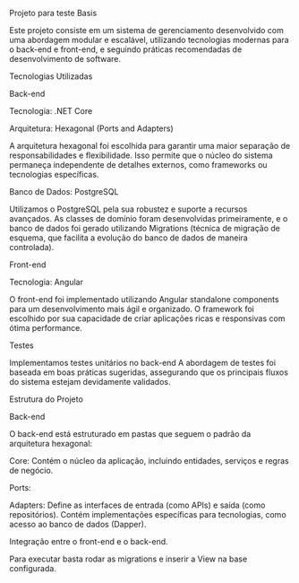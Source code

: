Projeto para teste Basis

Este projeto consiste em um sistema de gerenciamento desenvolvido com uma abordagem modular e escalável, utilizando tecnologias modernas para o back-end e front-end, e seguindo práticas recomendadas de desenvolvimento de software.

Tecnologias Utilizadas

Back-end

Tecnologia: .NET Core

Arquitetura: Hexagonal (Ports and Adapters)

A arquitetura hexagonal foi escolhida para garantir uma maior separação de responsabilidades e flexibilidade. Isso permite que o núcleo do sistema permaneça independente de detalhes externos, como frameworks ou tecnologias específicas.

Banco de Dados: PostgreSQL

Utilizamos o PostgreSQL pela sua robustez e suporte a recursos avançados. As classes de domínio foram desenvolvidas primeiramente, e o banco de dados foi gerado utilizando Migrations (técnica de migração de esquema, que facilita a evolução do banco de dados de maneira controlada).

Front-end

Tecnologia: Angular

O front-end foi implementado utilizando Angular standalone components para um desenvolvimento mais ágil e organizado. O framework foi escolhido por sua capacidade de criar aplicações ricas e responsivas com ótima performance.

Testes

Implementamos testes unitários no back-end A abordagem de testes foi baseada em boas práticas sugeridas, assegurando que os principais fluxos do sistema estejam devidamente validados.

Estrutura do Projeto

Back-end

O back-end está estruturado em pastas que seguem o padrão da arquitetura hexagonal:

Core: Contém o núcleo da aplicação, incluindo entidades, serviços e regras de negócio.

Ports: 

Adapters: Define as interfaces de entrada (como APIs) e saída (como repositórios). Contém implementações específicas para tecnologias, como acesso ao banco de dados (Dapper).



Integração  entre o front-end e o back-end.

Para executar basta rodar as migrations e inserir a View na base configurada.

